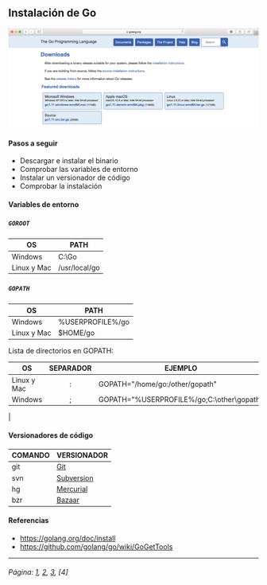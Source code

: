 ## Instalación de Go

![alt text](../resources/imgs/go_dl.png "The_Gopher")

#### Pasos a seguir

- Descargar e instalar el binario
- Comprobar las variables de entorno
- Instalar un versionador de código
- Comprobar la instalación

#### Variables de entorno

##### `GOROOT`

| OS | PATH |
| ------ | ------ |
| Windows | C:\Go |
| Linux y Mac | /usr/local/go |

##### `GOPATH`

| OS | PATH |
| ------ | ------ |
| Windows | %USERPROFILE%/go |
| Linux y Mac | $HOME/go |

 Lista de directorios en GOPATH:

| OS | SEPARADOR | EJEMPLO |
| ------ | :------: | ------ |
| Linux y Mac | : | GOPATH="/home/go:/other/gopath" |
| Windows | ; | GOPATH="%USERPROFILE%/go;C:\other\gopath"
 |

#### Versionadores de código

| COMANDO | VERSIONADOR |
| ------ | ------ |
| git | [Git](http://git-scm.com/downloads) |
| svn | [Subversion](http://subversion.apache.org/packages.html) |
| hg | [Mercurial](https://www.mercurial-scm.org/downloads) |
| bzr | [Bazaar](http://wiki.bazaar.canonical.com/Download) |

#### Referencias

* https://golang.org/doc/install
* https://github.com/golang/go/wiki/GoGetTools
___

###### Página: [1](./lectura-1.md), [2](./lectura-2.md), [3](./lectura-3.md), [4]

